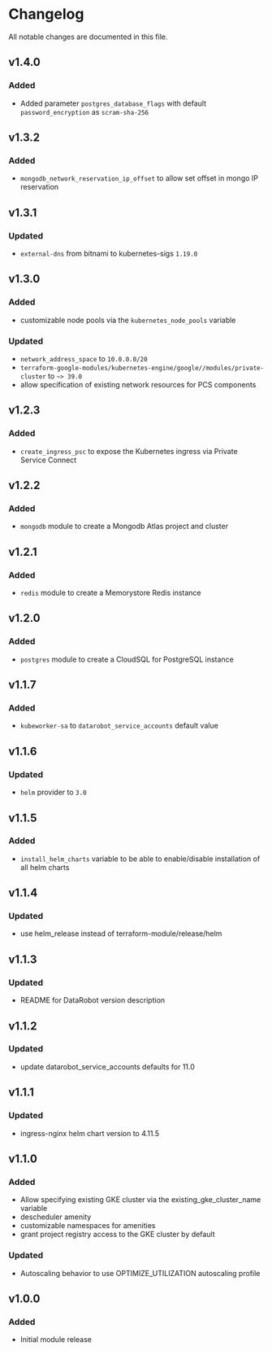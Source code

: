 # Changelog

All notable changes are documented in this file.

## v1.4.0
### Added
- Added parameter `postgres_database_flags` with default `password_encryption` as `scram-sha-256`

## v1.3.2
### Added
- `mongodb_network_reservation_ip_offset` to allow set offset in mongo IP reservation

## v1.3.1
### Updated
- `external-dns` from bitnami to kubernetes-sigs `1.19.0`

## v1.3.0
### Added
- customizable node pools via the `kubernetes_node_pools` variable
### Updated
- `network_address_space` to `10.0.0.0/20`
- `terraform-google-modules/kubernetes-engine/google//modules/private-cluster` to `~> 39.0`
- allow specification of existing network resources for PCS components

## v1.2.3
### Added
- `create_ingress_psc` to expose the Kubernetes ingress via Private Service Connect

## v1.2.2
### Added
- `mongodb` module to create a Mongodb Atlas project and cluster

## v1.2.1
### Added
- `redis` module to create a Memorystore Redis instance

## v1.2.0
### Added
- `postgres` module to create a CloudSQL for PostgreSQL instance

## v1.1.7
### Added
- `kubeworker-sa` to `datarobot_service_accounts` default value

## v1.1.6
### Updated
- `helm` provider to `3.0`

## v1.1.5
### Added
- `install_helm_charts` variable to be able to enable/disable installation of all helm charts

## v1.1.4
### Updated
- use helm_release instead of terraform-module/release/helm

## v1.1.3
### Updated
- README for DataRobot version description

## v1.1.2
### Updated
- update datarobot_service_accounts defaults for 11.0

## v1.1.1
### Updated
- ingress-nginx helm chart version to 4.11.5

## v1.1.0
### Added
- Allow specifying existing GKE cluster via the existing_gke_cluster_name variable
- descheduler amenity
- customizable namespaces for amenities
- grant project registry access to the GKE cluster by default
### Updated
- Autoscaling behavior to use OPTIMIZE_UTILIZATION autoscaling profile

## v1.0.0
### Added
- Initial module release
